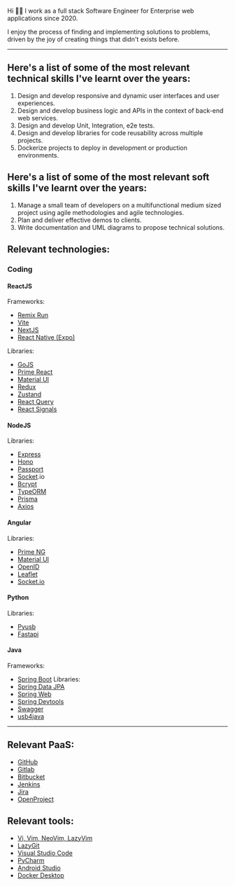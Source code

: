 Hi 👋🏻 
I work as a full stack Software Engineer for Enterprise web applications since 2020.

I enjoy the process of finding and implementing solutions to problems, driven by the joy of creating things that didn't exists before.

---

## Here's a list of some of the most relevant technical skills I've learnt over the years:
1. Design and develop responsive and dynamic user interfaces and user experiences.
2. Design and develop business logic and APIs in the context of back-end web services.
3. Design and develop Unit, Integration, e2e tests.
4. Design and develop libraries for code reusability across multiple projects.
5. Dockerize projects to deploy in development or production environments.

## Here's  a list of some of the most relevant soft skills I've learnt over the years:
1. Manage a small team of developers on a multifunctional medium sized project using agile methodologies and agile technologies.
2. Plan and deliver effective demos to clients.
3. Write documentation and UML diagrams to propose technical solutions.

## Relevant technologies:
### Coding
#### ReactJS
Frameworks:
- [Remix Run](https://github.com/remix-run/remix)
- [Vite](https://github.com/vitejs/vite)
- [NextJS](https://nextjs.org/)
- [React Native (Expo)](https://github.com/expo/expo)

Libraries:
- [GoJS](https://gojs.net/latest/index.html)
- [Prime React](https://primereact.org/)
- [Material UI](https://mui.com/)
- [Redux](https://github.com/reduxjs/redux)
- [Zustand](https://github.com/pmndrs/zustand)
- [React Query](https://github.com/TanStack/query)
- [React Signals](https://github.com/preactjs/signals)

#### NodeJS
Libraries:
- [Express](https://github.com/expressjs/express)
- [Hono]()
- [Passport]()
- [Socket]().io
- [Bcrypt]()
- [TypeORM]()
- [Prisma]()
- [Axios]()

#### Angular
Libraries:
- [Prime NG]()
- [Material UI]()
- [OpenID]()
- [Leaflet]()
- [Socket.io]()

#### Python
Libraries:
- [Pyusb]()
- [Fastapi]()

#### Java
Frameworks:
- [Spring Boot]() 
Libraries:
- [Spring Data JPA]()
- [Spring Web]()
- [Spring Devtools]()
- [Swagger]()
- [usb4java]()

-----------

## Relevant PaaS:
- [GitHub]()
- [Gitlab ]()
- [Bitbucket ]()
- [Jenkins]()
- [Jira]()
- [OpenProject]()

## Relevant tools:
- [Vi, Vim, NeoVim, LazyVim]()
- [LazyGit]()
- [Visual Studio Code]()
- [PyCharm]()
- [Android Studio ]()
- [Docker Desktop ]()

